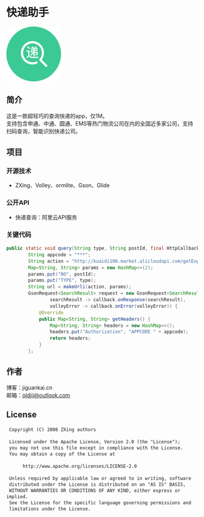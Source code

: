 # 快递助手
![](https://raw.githubusercontent.com/OldJii/ExpressAssistant/master/app/src/main/res/drawable-xxhdpi/ic_launcher.png)

## 简介
这是一款超轻巧的查询快递的app，仅1M。<br>
支持包含申通、中通、圆通、EMS等热门物流公司在内的全国近多家公司，支持扫码查询，智能识别快递公司。<br>

## 项目
### 开源技术
- ZXing、Volley、ormlite、Gson、Glide

### 公开API
- 快递查询：阿里云API服务

### 关键代码
```java
public static void query(String type, String postId, final HttpCallback<SearchResult> callback) {
        String appcode = "***";
        String action = "http://kuaidi100.market.alicloudapi.com/getExpress";
        Map<String, String> params = new HashMap<>(2);
        params.put("NO", postId);
        params.put("TYPE", type);
        String url = makeUrli(action, params);
        GsonRequest<SearchResult> request = new GsonRequest<SearchResult>(url, SearchResult.class,
                searchResult -> callback.onResponse(searchResult),
                volleyError -> callback.onError(volleyError)) {
            @Override
            public Map<String, String> getHeaders() {
                Map<String, String> headers = new HashMap<>();
                headers.put("Authorization", "APPCODE " + appcode);
                return headers;
            }
        };
```

## 作者
博客：jiguankai.cn<br>
邮箱：oldjii@outlook.com

## License

     Copyright (C) 2008 ZXing authors
    
     Licensed under the Apache License, Version 2.0 (the "License");
     you may not use this file except in compliance with the License.
     You may obtain a copy of the License at
    
          http://www.apache.org/licenses/LICENSE-2.0
    
     Unless required by applicable law or agreed to in writing, software
     distributed under the License is distributed on an "AS IS" BASIS,
     WITHOUT WARRANTIES OR CONDITIONS OF ANY KIND, either express or implied.
     See the License for the specific language governing permissions and
     limitations under the License.

